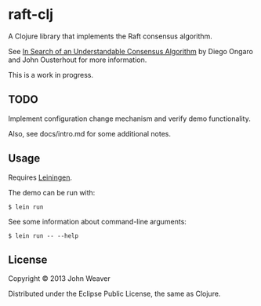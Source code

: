 # raft-clj

A Clojure library that implements the Raft consensus algorithm.

See [In Search of an Understandable Consensus Algorithm](https://ramcloud.stanford.edu/wiki/download/attachments/11370504/raft.pdf) by Diego Ongaro and John Ousterhout for more information.


This is a work in progress.


## TODO

Implement configuration change mechanism and verify demo functionality.

Also, see docs/intro.md for some additional notes.


## Usage

Requires [Leiningen](https://github.com/technomancy/leiningen).


The demo can be run with:

    $ lein run


See some information about command-line arguments:


    $ lein run -- --help



## License

Copyright © 2013 John Weaver

Distributed under the Eclipse Public License, the same as Clojure.
